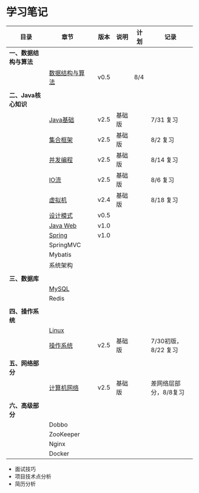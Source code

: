 # 学习笔记

| 目录                   | 章节                                                       |      | 版本 | 说明   | 计划 | 记录                  |
| ---------------------- | ---------------------------------------------------------- | ---- | ---- | ------ | ---- | --------------------- |
| **一、数据结构与算法** |                                                            |      |      |        |      |                       |
|                        | [数据结构与算法](notes/数据结构与算法.md)                  |      | v0.5 |        | 8/4  |                       |
|                        |                                                            |      |      |        |      |                       |
| **二、Java核心知识**   |                                                            |      |      |        |      |                       |
|                        | [Java基础](notes/JavaArchitecture/01%20Java%20基础.md)     |      | v2.5 | 基础版 |      | 7/31 复习             |
|                        | [集合框架](notes/JavaArchitecture/02%20Java%20集合框架.md) |      | v2.5 | 基础版 |      | 8/2 复习              |
|                        | [并发编程](notes/JavaArchitecture/03%20Java%20并发编程.md) |      | v2.5 | 基础版 |      | 8/14 复习             |
|                        | [IO流](notes/JavaArchitecture/04%20Java%20IO.md)           |      | v2.5 | 基础版 |      | 8/6 复习              |
|                        | [虚拟机](notes/JavaArchitecture/05%20Java%20虚拟机.md)     |      | v2.4 | 基础版 |      | 8/18 复习             |
|                        | [设计模式](notes/JavaArchitecture/06%20设计模式.md)        |      | v0.5 |        |      |                       |
|                        | [Java Web](notes/JavaArchitecture/07%20Java%20Web.md)      |      | v1.0 |        |      |                       |
|                        | [Spring](notes/JavaWeb/Spring.md)                          |      | v1.0 |        |      |                       |
|                        | SpringMVC                                                  |      |      |        |      |                       |
|                        | Mybatis                                                    |      |      |        |      |                       |
|                        | 系统架构                                                   |      |      |        |      |                       |
|                        |                                                            |      |      |        |      |                       |
| **三、数据库**         |                                                            |      |      |        |      |                       |
|                        | [MySQL](notes/MySQL.md)                                    |      |      |        |      |                       |
|                        | Redis                                                      |      |      |        |      |                       |
|                        |                                                            |      |      |        |      |                       |
| **四、操作系统**       |                                                            |      |      |        |      |                       |
|                        | [Linux](notes/Linux.md)                                    |      |      |        |      |                       |
|                        | [操作系统](notes/操作系统.md)                              |      | v2.5 | 基础版 |      | 7/30初版，8/22 复习   |
|                        |                                                            |      |      |        |      |                       |
| **五、网络部分**       |                                                            |      |      |        |      |                       |
|                        | [计算机网络](notes/计算机网络.md)                          |      | v2.5 | 基础版 |      | 差网络层部分，8/8复习 |
|                        |                                                            |      |      |        |      |                       |
| **六、高级部分**       |                                                            |      |      |        |      |                       |
|                        | Dobbo                                                      |      |      |        |      |                       |
|                        | ZooKeeper                                                  |      |      |        |      |                       |
|                        | Nginx                                                      |      |      |        |      |                       |
|                        | Docker                                                     |      |      |        |      |                       |

- 面试技巧
- 项目技术点分析
- 简历分析

